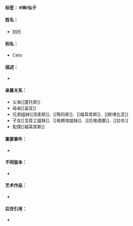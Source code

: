 #### 标签： #神/仙子
#### 姓名：
- 刻托
#### 别名：
- Ceto
#### 描述：
- 
#### 亲属关系：
- 父亲[[蓬托斯]]
- 母亲[[盖亚]]
- 兄弟姐妹[[涅柔斯]]、[[陶玛斯]]、[[福耳库斯]]、[[欧律比亚]]
- 子女[[戈耳工姐妹]]、[[格赖埃姐妹]]、[[厄喀德娜]]、[[拉冬]]
- 配偶[[福耳库斯]]
#### 重要事件：
- 
#### 不同版本：
- 
#### 艺术作品：
- 
#### 后世引用：
- 